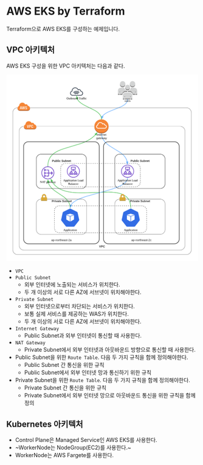 # AWS EKS by Terraform
Terraform으로 AWS EKS를 구성하는 예제입니다.

## VPC 아키텍처
AWS EKS 구성을 위한 VPC 아키텍처는 다음과 같다.

![](./images/1.png)

- `VPC`
- `Public Subnet`
    - 외부 인터넷에 노출되는 서비스가 위치한다.
    - 두 개 이상의 서로 다른 AZ에 서브넷이 위치해야한다.
- `Private Subnet` 
    - 외부 인터넷으로부터 차단되는 서비스가 위치한다.
    - 보통 실제 서비스를 제공하는 WAS가 위치한다.
    - 두 개 이상의 서로 다른 AZ에 서브넷이 위치해야한다.
- `Internet Gateway`
    - Public Subnet과 외부 인터넷이 통신할 때 사용한다.
- `NAT Gateway`
    - Private Subnet에서 외부 인터넷과 아웃바운드 방향으로 통신할 때 사용한다.
- Public Subnet을 위한 `Route Table`. 다음 두 가지 규칙을 함께 정의해야한다.
    - Public Subnet 간 통신을 위한 규칙
    - Public Subnet에서 외부 인터넷 망과 통신하기 위한 규칙
- Private Subnet을 위한 `Route Table`. 다음 두 가지 규칙을 함께 정의해야한다.
    - Private Subnet 간 통신을 위한 규칙
    - Private Subnet에서 외부 인터넷 망으로 아웃바운드 통신을 위한 규칙을 함께 정의

## Kubernetes 아키텍처
- Control Plane은 Managed Service인 AWS EKS를 사용한다.
- ~WorkerNode는 NodeGroup(EC2)를 사용한다.~
- WorkerNode는 AWS Fargete를 사용한다.